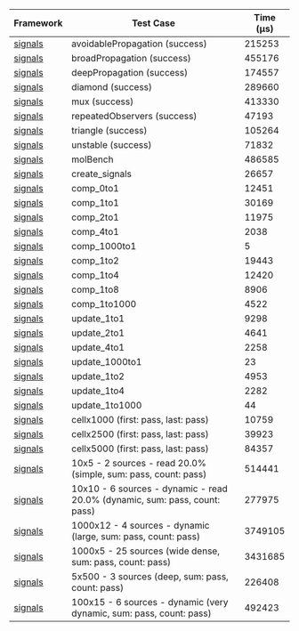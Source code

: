 | Framework | Test Case | Time (μs) |
| --- | --- | --- |
| [signals](https://github.com/rodydavis/signals.dart) | avoidablePropagation (success) | 215253 |
| [signals](https://github.com/rodydavis/signals.dart) | broadPropagation (success) | 455176 |
| [signals](https://github.com/rodydavis/signals.dart) | deepPropagation (success) | 174557 |
| [signals](https://github.com/rodydavis/signals.dart) | diamond (success) | 289660 |
| [signals](https://github.com/rodydavis/signals.dart) | mux (success) | 413330 |
| [signals](https://github.com/rodydavis/signals.dart) | repeatedObservers (success) | 47193 |
| [signals](https://github.com/rodydavis/signals.dart) | triangle (success) | 105264 |
| [signals](https://github.com/rodydavis/signals.dart) | unstable (success) | 71832 |
| [signals](https://github.com/rodydavis/signals.dart) | molBench | 486585 |
| [signals](https://github.com/rodydavis/signals.dart) | create_signals | 26657 |
| [signals](https://github.com/rodydavis/signals.dart) | comp_0to1 | 12451 |
| [signals](https://github.com/rodydavis/signals.dart) | comp_1to1 | 30169 |
| [signals](https://github.com/rodydavis/signals.dart) | comp_2to1 | 11975 |
| [signals](https://github.com/rodydavis/signals.dart) | comp_4to1 | 2038 |
| [signals](https://github.com/rodydavis/signals.dart) | comp_1000to1 | 5 |
| [signals](https://github.com/rodydavis/signals.dart) | comp_1to2 | 19443 |
| [signals](https://github.com/rodydavis/signals.dart) | comp_1to4 | 12420 |
| [signals](https://github.com/rodydavis/signals.dart) | comp_1to8 | 8906 |
| [signals](https://github.com/rodydavis/signals.dart) | comp_1to1000 | 4522 |
| [signals](https://github.com/rodydavis/signals.dart) | update_1to1 | 9298 |
| [signals](https://github.com/rodydavis/signals.dart) | update_2to1 | 4641 |
| [signals](https://github.com/rodydavis/signals.dart) | update_4to1 | 2258 |
| [signals](https://github.com/rodydavis/signals.dart) | update_1000to1 | 23 |
| [signals](https://github.com/rodydavis/signals.dart) | update_1to2 | 4953 |
| [signals](https://github.com/rodydavis/signals.dart) | update_1to4 | 2282 |
| [signals](https://github.com/rodydavis/signals.dart) | update_1to1000 | 44 |
| [signals](https://github.com/rodydavis/signals.dart) | cellx1000 (first: pass, last: pass) | 10759 |
| [signals](https://github.com/rodydavis/signals.dart) | cellx2500 (first: pass, last: pass) | 39923 |
| [signals](https://github.com/rodydavis/signals.dart) | cellx5000 (first: pass, last: pass) | 84357 |
| [signals](https://github.com/rodydavis/signals.dart) | 10x5 - 2 sources - read 20.0% (simple, sum: pass, count: pass) | 514441 |
| [signals](https://github.com/rodydavis/signals.dart) | 10x10 - 6 sources - dynamic - read 20.0% (dynamic, sum: pass, count: pass) | 277975 |
| [signals](https://github.com/rodydavis/signals.dart) | 1000x12 - 4 sources - dynamic (large, sum: pass, count: pass) | 3749105 |
| [signals](https://github.com/rodydavis/signals.dart) | 1000x5 - 25 sources (wide dense, sum: pass, count: pass) | 3431685 |
| [signals](https://github.com/rodydavis/signals.dart) | 5x500 - 3 sources (deep, sum: pass, count: pass) | 226408 |
| [signals](https://github.com/rodydavis/signals.dart) | 100x15 - 6 sources - dynamic (very dynamic, sum: pass, count: pass) | 492423 |
